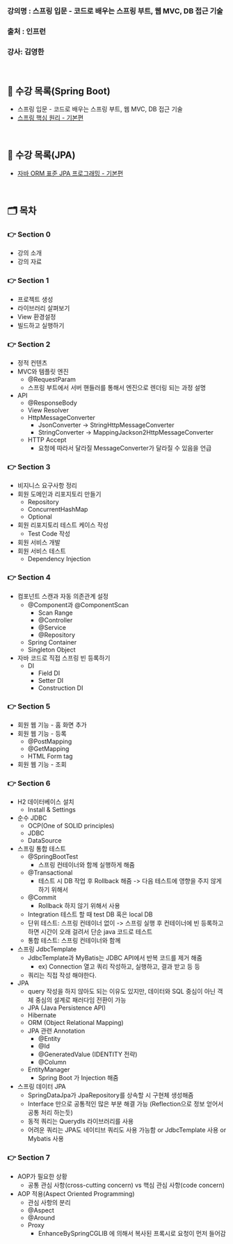 ### 강의명 : 스프링 입문 - 코드로 배우는 스프링 부트, 웹 MVC, DB 접근 기술
### 출처  : 인프런
### 강사: 김영한
</br>

## 📑 수강 목록(Spring Boot)
- 스프링 입문 - 코드로 배우는 스프링 부트, 웹 MVC, DB 접근 기술
- [스프링 핵심 원리 - 기본편](https://github.com/nashs789/spring-basic)
</br>

## 📑 수강 목록(JPA)
- [자바 ORM 표준 JPA 프로그래밍 - 기본편](https://github.com/nashs789/spring-jpa-basic)
</br>

## 🗂️ 목차
### 👉 Section 0
- 강의 소개
- 강의 자료
### 👉 Section 1
- 프로젝트 생성
- 라이브러리 살펴보기
- View 환경설정
- 빌드하고 실행하기
### 👉 Section 2
- 정적 컨텐츠
- MVC와 템플릿 엔진
    - @RequestParam 
    - 스프링 부트에서 서버 핸들러를 통해서 엔진으로 렌더링 되는 과정 설명
- API
    - @ResponseBody
    - View Resolver
    - HttpMessageConverter
        - JsonConverter -> StringHttpMessageConverter 
        - StringConverter -> MappingJackson2HttpMessageConverter
    - HTTP Accept
        - 요청에 따라서 달라질 MessageConverter가 달라질 수 있음을 언급 
### 👉 Section 3
- 비지니스 요구사항 정리
- 회원 도메인과 리포지토리 만들기
    - Repository 
    - ConcurrentHashMap
    - Optional
- 회원 리포지토리 테스트 케이스 작성
    - Test Code 작성 
- 회원 서비스 개발
- 회원 서비스 테스트
    - Dependency Injection 
### 👉 Section 4
- 컴포넌트 스캔과 자동 의존관계 설정
    - @Component과 @ComponentScan
        - Scan Range 
        - @Controller
        - @Service
        - @Repository
    - Spring Container
    - Singleton Object
- 자바 코드로 직접 스프링 빈 등록하기
    - DI
        - Field DI
        - Setter DI
        - Construction DI
### 👉 Section 5
- 회원 웹 기능 - 홈 화면 추가
- 회원 웹 기능 - 등록
    - @PostMapping
    - @GetMapping
    - HTML Form tag
- 회원 웹 기능 - 조회
### 👉 Section 6
- H2 데이터베이스 설치
    - Install & Settings
- 순수 JDBC
    - OCP(One of SOLID principles)
    - JDBC
    - DataSource
- 스프링 통합 테스트
    - @SpringBootTest
        - 스프링 컨테이너와 함께 실행하게 해줌 
    - @Transactional
        - 테스트 시 DB 작업 후 Rollback 해줌 -> 다음 테스트에 영향을 주지 않게 하기 위해서
    - @Commit
        - Rollback 하지 않기 위해서 사용 
    - Integration 테스트 할 때 test DB 혹은 local DB
    - 단위 테스트: 스프링 컨테이너 없이 -> 스프링 실행 후 컨테이너에 빈 등록하고 하면 시간이 오래 걸려서 단순 java 코드로 테스트
    - 통합 테스트: 스프링 컨테이너와 함께
- 스프링 JdbcTemplate
    - JdbcTemplate과 MyBatis는 JDBC API에서 반복 코드를 제거 해줌
        - ex) Connection 열고 쿼리 작성하고, 실행하고, 결과 받고 등 등
    - 쿼리는 직접 작성 해야한다.
- JPA
    - query 작성을 하지 않아도 되는 이유도 있지만, 데이터와 SQL 중심이 아닌 객체 중심의 설계로 패러다임 전환이 가능
    - JPA (Java Persistence API)
    - Hibernate
    - ORM (Object Relational Mapping)
    - JPA 관련 Annotation
        - @Entity
        - @Id
        - @GeneratedValue (IDENTITY 전략)
        - @Column
    - EntityManager
        - Spring Boot 가 Injection 해줌
- 스프링 데이터 JPA
    - SpringDataJpa가 JpaRepository를 상속할 시 구현체 생성해줌
    - Interface 만으로 공통적인 많은 부분 해결 가능 (Reflection으로 정보 얻어서 공통 처리 하는듯)
    - 동적 쿼리는 Querydls 라이브러리를 사용
    - 어려운 쿼리는 JPA도 네이티브 쿼리도 사용 가능함 or JdbcTemplate 사용 or Mybatis 사용
### 👉 Section 7
- AOP가 필요한 상황
    - 공통 관심 사항(cross-cutting concern) vs 핵심 관심 사항(code concern)
- AOP 적용(Aspect Oriented Programming)
    - 관심 사항의 분리
    - @Aspect
    - @Around
    - Proxy
        - EnhanceBySpringCGLIB 에 의해서 복사된 프록시로 요청이 먼저 들어감
